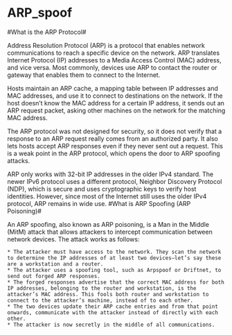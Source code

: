 # ARP_spoof
#What is the ARP Protocol#

Address Resolution Protocol (ARP) is a protocol that enables network communications to reach a specific device on the network. ARP translates Internet Protocol (IP) addresses to a Media Access Control (MAC) address, and vice versa. Most commonly, devices use ARP to contact the router or gateway that enables them to connect to the Internet.

Hosts maintain an ARP cache, a mapping table between IP addresses and MAC addresses, and use it to connect to destinations on the network. If the host doesn’t know the MAC address for a certain IP address, it sends out an ARP request packet, asking other machines on the network for the matching MAC address. 

The ARP protocol was not designed for security, so it does not verify that a response to an ARP request really comes from an authorized party. It also lets hosts accept ARP responses even if they never sent out a request. This is a weak point in the ARP protocol, which opens the door to ARP spoofing attacks.

ARP only works with 32-bit IP addresses in the older IPv4 standard. The newer IPv6 protocol uses a different protocol, Neighbor Discovery Protocol (NDP), which is secure and uses cryptographic keys to verify host identities. However, since most of the Internet still uses the older IPv4 protocol, ARP remains in wide use.
#What is ARP Spoofing (ARP Poisoning)#

An ARP spoofing, also known as ARP poisoning, is a Man in the Middle (MitM) attack that allows attackers to intercept communication between network devices. The attack works as follows:

    * The attacker must have access to the network. They scan the network to determine the IP addresses of at least two devices⁠—let’s say these are a workstation and a router. 
    * The attacker uses a spoofing tool, such as Arpspoof or Driftnet, to send out forged ARP responses. 
    * The forged responses advertise that the correct MAC address for both IP addresses, belonging to the router and workstation, is the attacker’s MAC address. This fools both router and workstation to connect to the attacker’s machine, instead of to each other.
    * The two devices update their ARP cache entries and from that point onwards, communicate with the attacker instead of directly with each other.
    * The attacker is now secretly in the middle of all communications.
